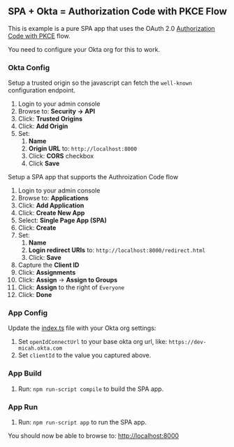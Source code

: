 ## SPA + Okta = Authorization Code with PKCE Flow

This is example is a pure SPA app that uses the OAuth 2.0 [Authorization Code with PKCE]() flow.

You need to configure your Okta org for this to work.

### Okta Config

Setup a trusted origin so the javascript can fetch the `well-known` configuration endpoint.

1. Login to your admin console
2. Browse to: **Security -> API**
3. Click: **Trusted Origins**
4. Click: **Add Origin**
5. Set:
    1. **Name**
    2. **Origin URL** to: `http://localhost:8000`
    3. Click: **CORS** checkbox
    4. Click **Save**

Setup a SPA app that supports the Authroization Code flow

1. Login to your admin console
2. Browse to: **Applications**
3. Click: **Add Application**
4. Click: **Create New App**
5. Select: **Single Page App (SPA)**
6. Click: **Create**
7. Set:
    1. **Name**
    2. **Login redirect URIs** to: `http://localhost:8000/redirect.html`
    3. Click: **Save**
8. Capture the **Client ID** 
9. Click: **Assignments**
10. Click: **Assign** -> **Assign to Groups**
11. Click: **Assign** to the right of `Everyone`
12. Click: **Done**

### App Config

Update the [index.ts](index.ts) file with your Okta org settings:

1. Set `openIdConnectUrl` to your base okta org url, like: `https://dev-micah.okta.com`
2. Set `clientId` to the value you captured above.

### App Build

1. Run: `npm run-script compile` to build the SPA app.

### App Run

1. Run: `npm run-script app` to run the SPA app.

You should now be able to browse to: [http://localhost:8000](http://localhost:8000)

